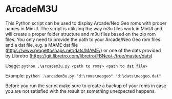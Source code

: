 # ArcadeM3U
This Python script can be used to display Arcade/Neo Geo roms with proper names in MinUI. The script is utilizing the way m3u files work in MinUI and will create a proper folder structure and m3u files based on the zip rom files. You only need to provide the path to your Arcade/Neo Geo rom files and a dat file, e.g. a MAME dat file (https://www.progettosnaps.net/dats/MAME/) or one of the dats provided by Libretro (https://git.libretro.com/libretro/FBNeo/-/tree/master/dats)

Usage:
```python .\arcadem3u.py <path to roms> <path to dat file>```

Example:
```python .\arcadem3u.py "d:\roms\neogeo" "d:\dats\neogeo.dat"```

Before you run the script make sure to create a backup of your roms in case you are not satisfied with the result or something unexpected happens.
